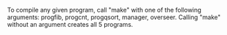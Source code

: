 To compile any given program, call "make" with one of the following arguments:
	progfib,
	progcnt,
	progqsort,
	manager,
	overseer.
Calling "make" without an argument creates all 5 programs.
